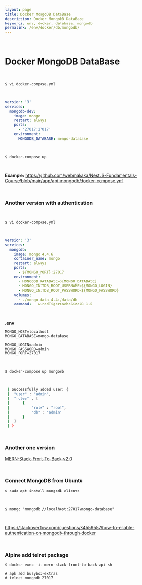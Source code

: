 ```yaml
---
layout: page
title: Docker MongoDB DataBase
description: Docker MongoDB DataBase
keywords: env, docker, database, mongodb
permalink: /env/docker/db/mongodb/
---
```


<br/>

# Docker MongoDB DataBase

<br/>

```
$ vi docker-compose.yml
```

<br/>

```yaml
version: '3'
services:
  mongodb-dev:
    image: mongo
    restart: always
    ports:
      - '27017:27017'
    environment:
      MONGODB_DATABASE: mongo-database
```

<br/>

```
$ docker-compose up
```

<br/>

**Example:**
https://github.com/webmakaka/NestJS-Fundamentals-Course/blob/main/app/api-mongodb/docker-compose.yml

<br/>

### Another version with authentication

<br/>

```
$ vi docker-compose.yml
```

<br/>

```yaml
version: '3'
services:
  mongodb:
    image: mongo:4.4.6
    container_name: mongo
    restart: always
    ports:
      - ${MONGO_PORT}:27017
    environment:
      - MONGODB_DATABASE=${MONGO_DATABASE}
      - MONGO_INITDB_ROOT_USERNAME=${MONGO_LOGIN}
      - MONGO_INITDB_ROOT_PASSWORD=${MONGO_PASSWORD}
    volumes:
      - ./mongo-data-4.4:/data/db
    command: --wiredTigerCacheSizeGB 1.5
```

<br/>

**.env**

```
MONGO_HOST=localhost
MONGO_DATABASE=mongo-database

MONGO_LOGIN=admin
MONGO_PASSWORD=admin
MONGO_PORT=27017
```

<br/>

```
$ docker-compose up mongodb
```

<br/>

```sh
 | Successfully added user: {
 | 	"user" : "admin",
 | 	"roles" : [
 | 		{
 | 			"role" : "root",
 | 			"db" : "admin"
 | 		}
 | 	]
 | }
```

<br/>

### Another one version

[MERN-Stack-Front-To-Back-v2.0](https://github.com/webmakaka/MERN-Stack-Front-To-Back-v2.0)

<br/>

### Connect MongoDB from Ubuntu

```
$ sudo apt install mongodb-clients
```

<br/>

```
$ mongo "mongodb://localhost:27017/mongo-database"
```

<br/>

https://stackoverflow.com/questions/34559557/how-to-enable-authentication-on-mongodb-through-docker

<br/>

### Alpine add telnet package

```
$ docker exec -it mern-stack-front-to-back-api sh

# apk add busybox-extras
# telnet mongodb 27017
```
